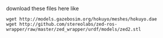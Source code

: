 download these files here like

```
wget http://models.gazebosim.org/hokuyo/meshes/hokuyo.dae
wget http://github.com/stereolabs/zed-ros-wrapper/raw/master/zed_wrapper/urdf/models/zed2.stl
```
